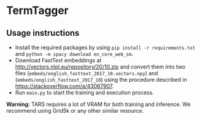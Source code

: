 # TermTagger

## Usage instructions

- Install the required packages by using `pip install -r requirements.txt` and `python -m spacy download en_core_web_sm`.
- Download FastText embeddings at http://vectors.nlpl.eu/repository/20/10.zip and convert them into two files (`embeds/english_fasttext_2017_10.vectors.npy`) and (`embeds/english_fasttext_2017_10`) using the procedure described in https://stackoverflow.com/a/43067907.
- Run `main.py` to start the training and execution process.

**Warning:** TARS requires a lot of VRAM for both training and inference. We recommend using Grid5k or any other similar resource.
